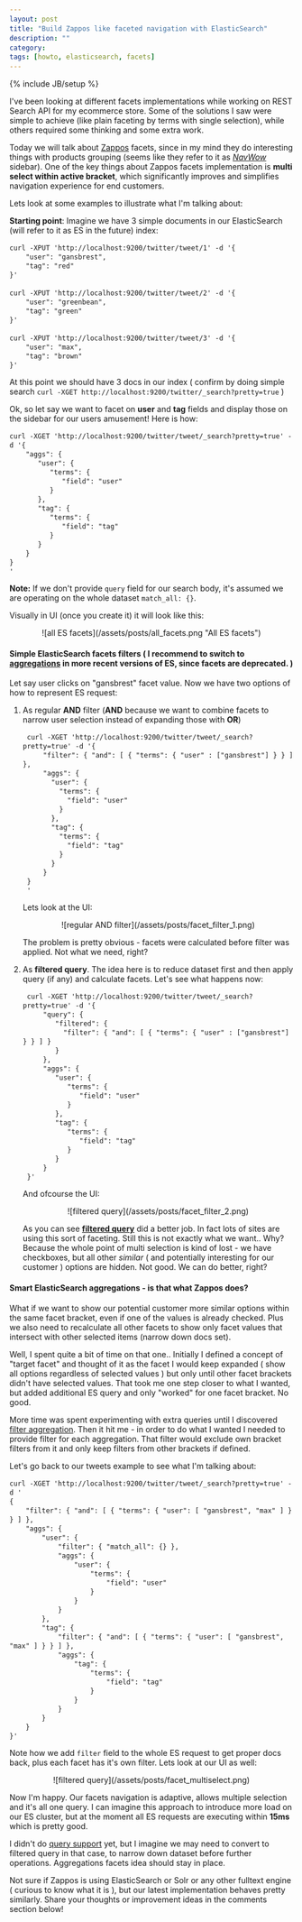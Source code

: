 ```yaml
---
layout: post
title: "Build Zappos like faceted navigation with ElasticSearch"
description: ""
category: 
tags: [howto, elasticsearch, facets]
---
```

{% include JB/setup %}

I've been looking at different facets implementations while working on REST Search API for my ecommerce store. Some of the solutions I saw were simple to achieve (like plain faceting by terms with single selection), while others required some thinking and some extra work.

Today we will talk about [Zappos](http://www.zappos.com) facets, since in my mind they do interesting things with products grouping (seems like they refer to it as *[NavWow](http://blogs.zappos.com/blogs/technology/navwow-multi-select)* sidebar). One of the key things about Zappos facets implementation is **multi select within active bracket**, which significantly improves and simplifies navigation experience for end customers.

Lets look at some examples to illustrate what I'm talking about:

**Starting point**: Imagine we have 3 simple documents in our ElasticSearch (will refer to it as ES in the future) index:

    curl -XPUT 'http://localhost:9200/twitter/tweet/1' -d '{
        "user": "gansbrest",
        "tag": "red"
    }'

    curl -XPUT 'http://localhost:9200/twitter/tweet/2' -d '{
        "user": "greenbean",
        "tag": "green"
    }'

    curl -XPUT 'http://localhost:9200/twitter/tweet/3' -d '{
        "user": "max",
        "tag": "brown"
    }'

At this point we should have 3 docs in our index ( confirm by doing simple search `curl -XGET http://localhost:9200/twitter/_search?pretty=true` )

Ok, so let say we want to facet on **user** and **tag** fields and display those on the sidebar for our users amusement! Here is how:

    curl -XGET 'http://localhost:9200/twitter/tweet/_search?pretty=true' -d '{
        "aggs": { 
           "user": {
              "terms": {
                 "field": "user"
              }
           },
           "tag": {
              "terms": {
                 "field": "tag"
              }
           }
        }
    }
    '

**Note:** If we don't provide `query` field for our search body, it's assumed we are operating on the whole dataset `match_all: {}`.

Visually in UI (once you create it) it will look like this:

<div style="text-align:center" markdown="1">
![all ES facets](/assets/posts/all_facets.png "All ES facets")
</div>

#### Simple ElasticSearch facets filters ( I recommend to switch to [aggregations](http://www.elasticsearch.org/guide/en/elasticsearch/reference/current/search-aggregations.html) in more recent versions of ES, since facets are deprecated. )

Let say user clicks on "gansbrest" facet value. Now we have two options of how to represent ES request:

1. As regular **AND** filter (**AND** because we want to combine facets to narrow user selection instead of expanding those with **OR**)

        curl -XGET 'http://localhost:9200/twitter/tweet/_search?pretty=true' -d '{
            "filter": { "and": [ { "terms": { "user" : ["gansbrest"] } } ] },
            "aggs": { 
              "user": {
                "terms": {
                  "field": "user"
                }
              },
              "tag": {
                "terms": {
                  "field": "tag"
                }
              }
            }
        }
        '

    Lets look at the UI:

    <div style="text-align:center" markdown="1">
    ![regular AND filter](/assets/posts/facet_filter_1.png)
    </div>

    The problem is pretty obvious - facets were calculated before filter was applied. Not what we need, right?

2. As **filtered query**. The idea here is to reduce dataset first and then apply query (if any) and calculate facets. Let's see what happens now:

        curl -XGET 'http://localhost:9200/twitter/tweet/_search?pretty=true' -d '{
            "query": {
               "filtered": {
                 "filter": { "and": [ { "terms": { "user" : ["gansbrest"] } } ] }
               }
            },
            "aggs": { 
               "user": {
                  "terms": {
                     "field": "user"
                  }
               },
               "tag": {
                  "terms": {
                     "field": "tag"
                  }
               }
            }
        }'

    And ofcourse the UI:

    <div style="text-align:center" markdown="1">
    ![filtered query](/assets/posts/facet_filter_2.png)
    </div>

    As you can see **[filtered query](http://www.elasticsearch.org/guide/en/elasticsearch/reference/current/query-dsl-filtered-query.html)** did a better job. In fact lots of sites are using this sort of faceting. Still this is not exactly what we want.. Why? Because the whole point of multi selection is kind of lost - we have checkboxes, but all other *similar* ( and potentially interesting for our customer ) options are hidden. Not good. We can do better, right?

#### Smart ElasticSearch aggregations - is that what Zappos does?

What if we want to show our potential customer more similar options within the same facet bracket, even if one of the values is already checked. Plus we also need to recalculate all other facets to show only facet values that intersect with other selected items (narrow down docs set). 

Well, I spent quite a bit of time on that one.. Initially I defined a concept of "target facet" and thought of it as the facet I would keep expanded ( show all options regardless of selected values ) but only until other facet brackets didn't have selected values. That took me one step closer to what I wanted, but added additional ES query and only "worked" for one facet bracket. No good.

More time was spent experimenting with extra queries until I discovered [filter aggregation](http://www.elasticsearch.org/guide/en/elasticsearch/reference/current/search-aggregations-bucket-filter-aggregation.html). Then it hit me - in order to do what I wanted I needed to provide filter for each aggregation. That filter would exclude own bracket filters from it and only keep filters from other brackets if defined.

Let's go back to our tweets example to see what I'm talking about:

    curl -XGET 'http://localhost:9200/twitter/tweet/_search?pretty=true' -d '
    {
        "filter": { "and": [ { "terms": { "user": [ "gansbrest", "max" ] } } ] },
        "aggs": { 
            "user": {
                "filter": { "match_all": {} },
                "aggs": {
                    "user": {
                        "terms": {
                            "field": "user"
                        }
                    }
                }
            },
            "tag": {
                "filter": { "and": [ { "terms": { "user": [ "gansbrest", "max" ] } } ] },
                "aggs": {
                    "tag": {
                        "terms": {
                            "field": "tag"
                        }
                    }
                }
            }
        }
    }'

Note how we add `filter` field to the whole ES request to get proper docs back, plus each facet has it's own filter. Lets look at our UI as well:

<div style="text-align:center" markdown="1">
![filtered query](/assets/posts/facet_multiselect.png)
</div>

Now I'm happy. Our facets navigation is adaptive, allows multiple selection and it's all one query. I can imagine this approach to introduce more load on our ES cluster, but at the moment all ES requests are executing within **15ms** which is pretty good.

I didn't do [query support](http://www.elasticsearch.org/guide/en/elasticsearch/reference/current/query-dsl-queries.html) yet, but I imagine we may need to convert to filtered query in that case, to narrow down dataset before further operations. Aggregations facets idea should stay in place.

Not sure if Zappos is using ElasticSearch or Solr or any other fulltext engine ( curious to know what it is ), but our latest implementation behaves pretty similarly. Share your thoughts or improvement ideas in the comments section below!

